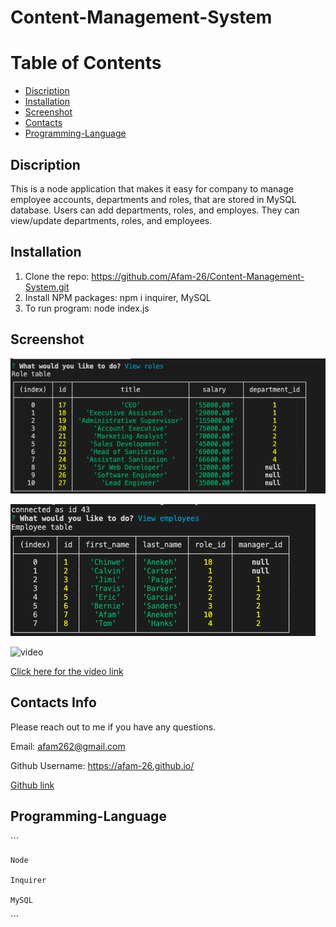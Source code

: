 # Content-Management-System

# Table of Contents  

* [Discription](#discription)
* [Installation](#installation)
* [Screenshot](#screenshot)   
* [Contacts](#contacts)
* [Programming-Language](#programming-language)


## Discription   

This is a node application that makes it easy for company to manage employee accounts, departments and roles, that are stored in MySQL database. Users can add departments, roles, and employes. They can view/update departments, roles, and employees. 

## Installation 

1. Clone the repo: https://github.com/Afam-26/Content-Management-System.git
2. Install NPM packages: npm i inquirer, MySQL
3. To run program: node index.js


## Screenshot

![Front page](./assets/role.png)

![Front page](./assets/employee.png)

![video](./assets/video.gif)

[Click here for the video link](https://drive.google.com/file/d/1v0_m5qBjAkHcLmp_DahT-S7FSrtO4Qx7/view?usp=sharing)

 
## Contacts Info

Please reach out to me if you have any questions.

Email: afam262@gmail.com

Github Username: https://afam-26.github.io/

[Github link]() 


## Programming-Language 
\`\`\`

    Node

    Inquirer 

    MySQL 
\`\`\`